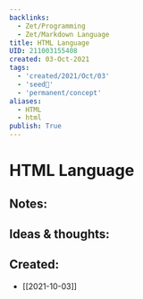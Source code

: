 ```yaml
---
backlinks:
  - Zet/Programming
  - Zet/Markdown Language
title: HTML Language
UID: 211003155408
created: 03-Oct-2021
tags:
  - 'created/2021/Oct/03'
  - 'seed🥜'
  - 'permanent/concept'
aliases:
  - HTML
  - html
publish: True
---
```

# HTML Language

## Notes:


## Ideas & thoughts:

## Created:
- [[2021-10-03]]
